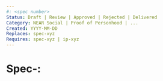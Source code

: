 ```yaml
---
#: <spec number>
Status: Draft | Review | Approved | Rejected | Delivered
Category: NEAR Social | Proof of Personhood | ...
Created: YYYY-MM-DD
Replaces: spec-xyz
Requires: spec-xyz | ip-xyz
---
```


# Spec-<Number>: <Title>

## Summary

Background and short summary in layman terms.

## Context

What's the "historical" context? Why do we need a new project?
Identify the problems and the needs.

## Scope and Requirements

Describe:

- Expected functionality.
- Potential security issues and requirements.
- User profile description. Who is the user? How she/he is expected to us it?
- Requirements, assumptions and dependencies (internal and external).
- Outline identified potential problems and roadblocks related to building the solution.
- Optionally: Budget limit.

### Backwards Compatibility

All proposals that introduce backwards incompatibilities must include a section describing these incompatibilities and their severity. The doc must explain how to deal with these incompatibilities or the set of requirements to for the backward compatibility to be discussed in a submission. Submissions without a sufficient backwards compatibility treatise may be rejected outright.

## Use Cases

### Actors

List all users and their types

### Actions

List the actions each collective will take individually.

Describe which action is done by which actors. Feel free to use a table format or provide your own graphics or bundle the description in the Actions section. A "swimlane process chart" often works well here.

|         | Action 1 | Action 2 | Action 3 | action 4 |
| ------- | -------- | -------- | -------- | -------- |
| Actor 1 |          |          |          |          |
| Actor 2 |          |          |          |          |
| Actor 3 |          |          |          |          |
| Actor 4 |          |          |          |          |

## Consequences

This section describes the consequences, after applying the decision. All
consequences should be summarized here, not just the "positive" ones.

### Positive

### Negative

### Neutral

## Open Questions and Comments

- potential future improvements
- summary of open discussion

## References

Are there any relevant PR comments, issues that led up to this, or articles
referenced for why we made the given design choice? If so link them here!

- {reference link}

## Changelog

## Copyright

Copyright and related rights waived via [CC0](https://creativecommons.org/publicdomain/zero/1.0/).
